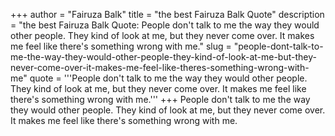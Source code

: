 +++
author = "Fairuza Balk"
title = "the best Fairuza Balk Quote"
description = "the best Fairuza Balk Quote: People don't talk to me the way they would other people. They kind of look at me, but they never come over. It makes me feel like there's something wrong with me."
slug = "people-dont-talk-to-me-the-way-they-would-other-people-they-kind-of-look-at-me-but-they-never-come-over-it-makes-me-feel-like-theres-something-wrong-with-me"
quote = '''People don't talk to me the way they would other people. They kind of look at me, but they never come over. It makes me feel like there's something wrong with me.'''
+++
People don't talk to me the way they would other people. They kind of look at me, but they never come over. It makes me feel like there's something wrong with me.
